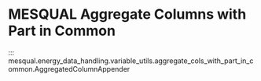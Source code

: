 # MESQUAL Aggregate Columns with Part in Common
::: mesqual.energy_data_handling.variable_utils.aggregate_cols_with_part_in_common.AggregatedColumnAppender